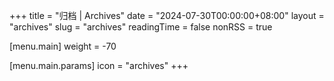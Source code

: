 +++
title = "归档 | Archives"
date = "2024-07-30T00:00:00+08:00"
layout = "archives"
slug = "archives"
readingTime = false
nonRSS = true

[menu.main]
weight = -70

  [menu.main.params]
  icon = "archives"
+++
